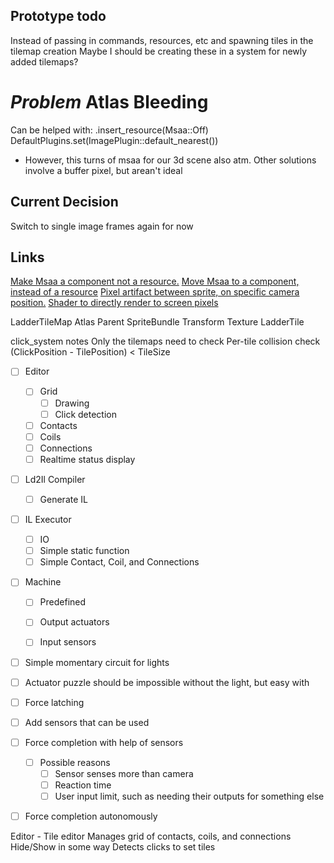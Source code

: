 ## Prototype todo


Instead of passing in commands, resources, etc and spawning tiles in the tilemap creation
  Maybe I should be creating these in a system for newly added tilemaps?

# *Problem* Atlas Bleeding
Can be helped with:
  .insert_resource(Msaa::Off)
  DefaultPlugins.set(ImagePlugin::default_nearest())
- However, this turns of msaa for our 3d scene also atm.
Other solutions involve a buffer pixel,
  but arean't ideal
## Current Decision
Switch to single image frames again for now
## Links
[Make Msaa a component not a resource.](https://github.com/bevyengine/bevy/pull/7215)
[Move Msaa to a component, instead of a resource](https://github.com/bevyengine/bevy/issues/7194)
[Pixel artifact between sprite, on specific camera position.](https://github.com/bevyengine/bevy/issues/4748)
[Shader to directly render to screen pixels](https://github.com/bevyengine/bevy/issues/1856)


LadderTileMap
  Atlas
  Parent
  SpriteBundle
    Transform
    Texture
LadderTile

click_system notes
  Only the tilemaps need to check
  Per-tile collision check
    (ClickPosition - TilePosition) < TileSize


- [ ] Editor
  - [ ] Grid
    - [ ] Drawing
    - [ ] Click detection
  - [ ] Contacts
  - [ ] Coils
  - [ ] Connections
  - [ ] Realtime status display
- [ ] Ld2Il Compiler
  - [ ] Generate IL
- [ ] IL Executor
  - [ ] IO
  - [ ] Simple static function
  - [ ] Simple Contact, Coil, and Connections
- [ ] Machine
  - [ ] Predefined
  - [ ] Output actuators
  - [ ] Input sensors




- [ ] Simple momentary circuit for lights
- [ ] Actuator puzzle should be impossible without the light, but easy with

- [ ] Force latching
- [ ] Add sensors that can be used

- [ ] Force completion with help of sensors
  - [ ] Possible reasons
    - [ ] Sensor senses more than camera
    - [ ] Reaction time
    - [ ] User input limit, such as needing their outputs for something else
- [ ] Force completion autonomously




Editor - Tile editor
  Manages grid of contacts, coils, and connections
  Hide/Show in some way
  Detects clicks to set tiles
